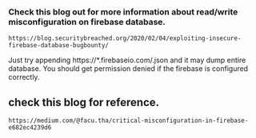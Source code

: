 ### Check this blog out for more information about read/write misconfiguration on firebase database.
```
https://blog.securitybreached.org/2020/02/04/exploiting-insecure-firebase-database-bugbounty/
```
Just try appending https://*.firebaseio.com/.json and it may dump entire database. 
You should get permission denied if the firebase is configured correctly.
## check this blog for reference.
```
https://medium.com/@facu.tha/critical-misconfiguration-in-firebase-e682ec4239d6
```
